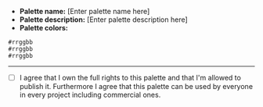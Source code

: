 * **Palette name:** [Enter palette name here]
* **Palette description:** [Enter palette description here]
* **Palette colors:**
<!--
  Enter colors here. Every line should be a
  hex RGB code *including the hash symbol*!
  Make sure every color is on a seperate line.
  You can enter as many colors as you like.
-->
```
#rrggbb
#rrggbb
#rrggbb
```

---

<!--
  Please check the below box by replacing [ ] with [x]
-->

- [ ] I agree that I own the full rights to this palette and that I'm allowed to publish it. Furthermore I agree that this palette can be used by everyone in every project including commercial ones.
